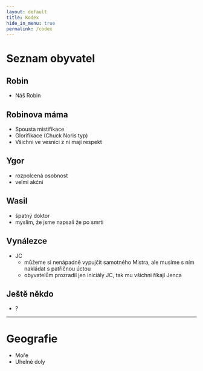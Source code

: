 ```yaml
---
layout: default
title: Kodex
hide_in_menu: true
permalink: /codex
---
```


# Seznam obyvatel

## Robin
- Náš Robin

## Robinova máma
- Spousta mistifikace
- Glorifikace (Chuck Noris typ)
- Všichni ve vesnici z ní mají respekt

## Ygor
- rozpolcená osobnost
- velmi akční

## Wasil
- špatný doktor
- myslím, že jsme napsali že po smrti

## Vynálezce
- JC
	- můžeme si nenápadně vypujčit samotného Mistra, ale musíme s ním nakládat s patřičnou úctou
	- obyvatelům prozradil jen iniciály JC, tak mu všichni říkají Jenca

## Ještě někdo
- ?

---

# Geografie

- Moře
- Uhelné doly
